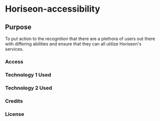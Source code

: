 # Horiseon-accessibility

## Purpose
To put action to the recognition that there are a plethora of users out there with differing abilities and ensure that they can all utilize Horiseon's services.

### Access

### Technology 1 Used

### Technology 2 Used

### Credits

### License

